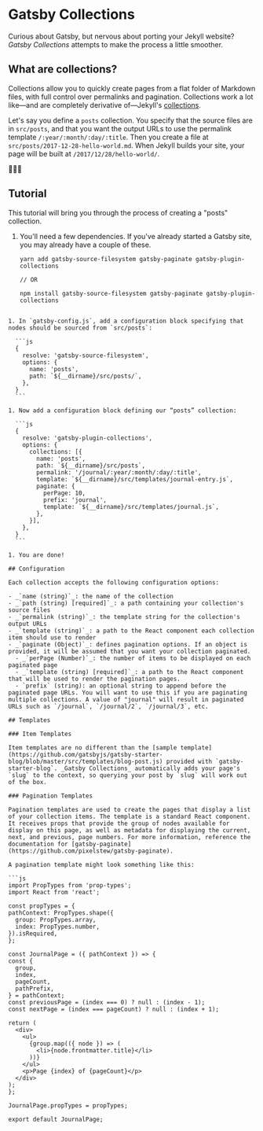 # Gatsby Collections

Curious about Gatsby, but nervous about porting your Jekyll website? _Gatsby Collections_ attempts to make the process a little smoother.

## What are collections?

Collections allow you to quickly create pages from a flat folder of Markdown files, with full control over permalinks and pagination. Collections work a lot like—and are completely derivative of—Jekyll's [collections](https://jekyllrb.com/docs/collections/).

Let's say you define a `posts` collection. You specify that the source files are in `src/posts`, and that you want the output URLs to use the permalink template `/:year/:month/:day/:title`. Then you create a file at `src/posts/2017-12-28-hello-world.md`. When Jekyll builds your site, your page will be built at `/2017/12/28/hello-world/`.

🎉🎉🎉

## Tutorial

This tutorial will bring you through the process of creating a "posts" collection.

1. You'll need a few dependencies. If you've already started a Gatsby site, you may already have a couple of these.

    ```
    yarn add gatsby-source-filesystem gatsby-paginate gatsby-plugin-collections

    // OR

    npm install gatsby-source-filesystem gatsby-paginate gatsby-plugin-collections
  ```

1. In `gatsby-config.js`, add a configuration block specifying that nodes should be sourced from `src/posts`:

    ```js
    {
      resolve: 'gatsby-source-filesystem',
      options: {
        name: 'posts',
        path: `${__dirname}/src/posts/`,
      },
    }
    ```

1. Now add a configuration block defining our “posts” collection:

    ```js
    {
      resolve: 'gatsby-plugin-collections',
      options: {
        collections: [{
          name: 'posts',
          path: `${__dirname}/src/posts`,
          permalink: '/journal/:year/:month/:day/:title',
          template: `${__dirname}/src/templates/journal-entry.js`,
          paginate: {
            perPage: 10,
            prefix: 'journal',
            template: `${__dirname}/src/templates/journal.js`,
          },
        }],
      },
    }
    ```

1. You are done!

## Configuration

Each collection accepts the following configuration options:

- _`name (string)`_: the name of the collection
- _`path (string) [required]`_: a path containing your collection's source files
- _`permalink (string)`_: the template string for the collection's output URLs
- _`template (string)`_: a path to the React component each collection item should use to render
- _`paginate (Object)`_: defines pagination options. If an object is provided, it will be assumed that you want your collection paginated.
    - _`perPage (Number)`_: the number of items to be displayed on each paginated page
    - _`template (string) [required]`_: a path to the React component that will be used to render the pagination pages.
    - `prefix` (string): an optional string to append before the paginated page URLs. You will want to use this if you are paginating multiple collections. A value of "journal" will result in paginated URLs such as `/journal`, `/journal/2`, `/journal/3`, etc.

## Templates

### Item Templates

Item templates are no different than the [sample template](https://github.com/gatsbyjs/gatsby-starter-blog/blob/master/src/templates/blog-post.js) provided with `gatsby-starter-blog`. _Gatsby Collections_ automatically adds your page's `slug` to the context, so querying your post by `slug` will work out of the box.

### Pagination Templates

Pagination templates are used to create the pages that display a list of your collection items. The template is a standard React component. It receives props that provide the group of nodes available for display on this page, as well as metadata for displaying the current, next, and previous, page numbers. For more information, reference the documentation for [gatsby-paginate](https://github.com/pixelstew/gatsby-paginate).

A pagination template might look something like this:

```js
import PropTypes from 'prop-types';
import React from 'react';

const propTypes = {
  pathContext: PropTypes.shape({
    group: PropTypes.array,
    index: PropTypes.number,
  }).isRequired,
};

const JournalPage = ({ pathContext }) => {
  const {
    group,
    index,
    pageCount,
    pathPrefix,
  } = pathContext;
  const previousPage = (index === 0) ? null : (index - 1);
  const nextPage = (index === pageCount) ? null : (index + 1);

  return (
    <div>
      <ul>
        {group.map(({ node }) => (
          <li>{node.frontmatter.title}</li>
        ))}
      </ul>
      <p>Page {index} of {pageCount}</p>
    </div>
  );
};

JournalPage.propTypes = propTypes;

export default JournalPage;
```

